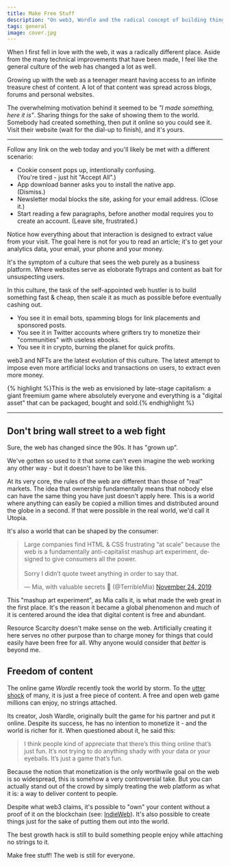 ```yaml
---
title: Make Free Stuff
description: "On web3, Wordle and the radical concept of building things for free."
tags: general
image: cover.jpg
---
```


<p class="lead">When I first fell in love with the web, it was a radically different place. Aside from the many technical improvements that have been made, I feel like the general culture of the web has changed a lot as well.</p>

Growing up with the web as a teenager meant having access to an infinite treasure chest of content. A lot of that content was spread across blogs, forums and personal websites. 

The overwhelming motivation behind it seemed to be *"I made something, here it is"*. Sharing things for the sake of showing them to the world. Somebody had created something, then put it online so you could see it. Visit their website (wait for the dial-up to finish), and it's yours.

----

Follow any link on the web today and you'll likely be met with a different scenario:

<ul>
    <li>Cookie consent pops up, intentionally confusing.<br />(You're tired - just hit "Accept All".)</li>
    <li>App download banner asks you to install the native app.<br />(Dismiss.)</li>
    <li>Newsletter modal blocks the site, asking for your email address. (Close it.)</li>
    <li>Start reading a few paragraphs, before another modal requires you to create an account. (Leave site, frustrated.)</li>
</ul>

Notice how everything about that interaction is designed to extract value from your visit. The goal here is not for you to read an article; it's to get your analytics data, your email, your phone and your money.

It's the symptom of a culture that sees the web purely as a business platform. Where websites serve as eloborate flytraps and content as bait for unsuspecting users. 

In this culture, the task of the self-appointed web hustler is to build something fast & cheap, then scale it as much as possible before eventually cashing out.

* You see it in email bots, spamming blogs for link placements and sponsored posts.
* You see it in Twitter accounts where grifters try to monetize their "communities" with useless ebooks. 
* You see it in crypto, burning the planet for quick profits.

web3 and NFTs are the latest evolution of this culture. The latest attempt to impose even more artificial locks and transactions on users, to extract even more money.

{% highlight %}This is the web as envisioned by late-stage capitalism: a giant freemium game where absolutely everyone and everything is a "digital asset" that can be packaged, bought and sold.{% endhighlight %}

----

## Don't bring wall street to a web fight

Sure, the web has changed since the 90s. It has "grown up".

We've gotten so used to it that some can't even imagine the web working any other way - but it doesn't have to be like this. 

At its very core, the rules of the web are different than those of "real" markets. The idea that ownership fundamentally means that nobody else can have the same thing you have just doesn't apply here. This is a world where anything can easily be copied a million times and distributed around the globe in a second. If that were possible in the real world, we'd call it Utopia.

It's also a world that can be shaped by the consumer:

<blockquote class="twitter-tweet"><p lang="en" dir="ltr">Large companies find HTML &amp; CSS frustrating “at scale” because the web is a fundamentally anti-capitalist mashup art experiment, designed to give consumers all the power.<br><br>Sorry I didn’t quote tweet anything in order to say that.</p>&mdash; Mia, with valuable secrets 🤫 (@TerribleMia) <a href="https://twitter.com/TerribleMia/status/1198706002419310592?ref_src=twsrc%5Etfw">November 24, 2019</a></blockquote> <script async src="https://platform.twitter.com/widgets.js" charset="utf-8"></script>

This "mashup art experiment", as Mia calls it, is what made the web great in the first place. It's the reason it became a global phenomenon and much of it is centered around the idea that digital content is free and abundant.

Resource Scarcity doesn't make sense on the web. Artificially creating it here serves no other purpose than to charge money for things that could easily have been free for all. Why anyone would consider that *better* is beyond me.

## Freedom of content

The online game *Wordle* recently took the world by storm. To the [utter shock](https://news.ycombinator.com/item?id=29916899) of many, it is just a free piece of content. A free and open web game millions can enjoy, no strings attached. 

Its creator, Josh Wardle, originally built the game for his partner and put it online. Despite its success, he has no intention to monetize it - and the world is richer for it. When questioned about it, he said this:

> I think people kind of appreciate that there’s this thing online that’s just fun. It’s not trying to do anything shady with your data or your eyeballs. It’s just a game that’s fun.

Because the notion that monetization is the only worthwile goal on the web is so widespread, this is somehow a very controversial take. 
But you can actually stand out of the crowd by simply treating the web platform as what it is: a way to deliver content to people.

Despite what web3 claims, it's possible to "own" your content without a proof of it on the blockchain (see: [IndieWeb](https://indieweb.org/)). It's also possible to create things just for the sake of putting them out into the world. 

The best growth hack is still to build something people enjoy while attaching no strings to it. 

Make free stuff! The web is still for everyone.